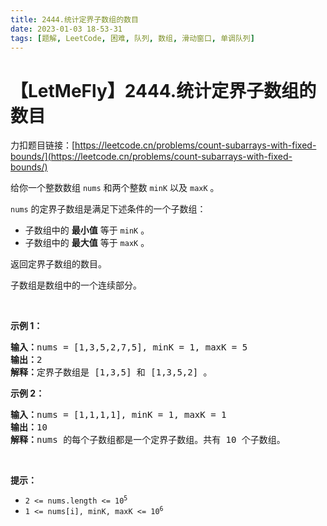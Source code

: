 ```yaml
---
title: 2444.统计定界子数组的数目
date: 2023-01-03 18-53-31
tags: [题解, LeetCode, 困难, 队列, 数组, 滑动窗口, 单调队列]
---
```


# 【LetMeFly】2444.统计定界子数组的数目

力扣题目链接：[https://leetcode.cn/problems/count-subarrays-with-fixed-bounds/](https://leetcode.cn/problems/count-subarrays-with-fixed-bounds/)

<p>给你一个整数数组 <code>nums</code> 和两个整数 <code>minK</code> 以及 <code>maxK</code> 。</p>

<p><code>nums</code> 的定界子数组是满足下述条件的一个子数组：</p>

<ul>
	<li>子数组中的 <strong>最小值</strong> 等于 <code>minK</code> 。</li>
	<li>子数组中的 <strong>最大值</strong> 等于 <code>maxK</code> 。</li>
</ul>

<p>返回定界子数组的数目。</p>

<p>子数组是数组中的一个连续部分。</p>

<p>&nbsp;</p>

<p><strong>示例 1：</strong></p>

<pre><strong>输入：</strong>nums = [1,3,5,2,7,5], minK = 1, maxK = 5
<strong>输出：</strong>2
<strong>解释：</strong>定界子数组是 [1,3,5] 和 [1,3,5,2] 。
</pre>

<p><strong>示例 2：</strong></p>

<pre><strong>输入：</strong>nums = [1,1,1,1], minK = 1, maxK = 1
<strong>输出：</strong>10
<strong>解释：</strong>nums 的每个子数组都是一个定界子数组。共有 10 个子数组。</pre>

<p>&nbsp;</p>

<p><strong>提示：</strong></p>

<ul>
	<li><code>2 &lt;= nums.length &lt;= 10<sup>5</sup></code></li>
	<li><code>1 &lt;= nums[i], minK, maxK &lt;= 10<sup>6</sup></code></li>
</ul>


    